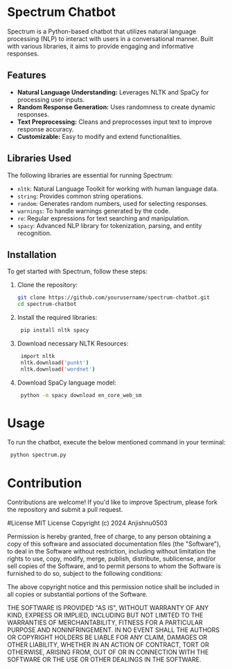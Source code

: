 
# Spectrum Chatbot

Spectrum is a Python-based chatbot that utilizes natural language processing (NLP) to interact with users in a conversational manner. Built with various libraries, it aims to provide engaging and informative responses.

## Features

- **Natural Language Understanding:** Leverages NLTK and SpaCy for processing user inputs.
- **Random Response Generation:** Uses randomness to create dynamic responses.
- **Text Preprocessing:** Cleans and preprocesses input text to improve response accuracy.
- **Customizable:** Easy to modify and extend functionalities.

## Libraries Used

The following libraries are essential for running Spectrum:

- `nltk`: Natural Language Toolkit for working with human language data.
- `string`: Provides common string operations.
- `random`: Generates random numbers, used for selecting responses.
- `warnings`: To handle warnings generated by the code.
- `re`: Regular expressions for text searching and manipulation.
- `spacy`: Advanced NLP library for tokenization, parsing, and entity recognition.

## Installation

To get started with Spectrum, follow these steps:

1. Clone the repository:
   ```bash
   git clone https://github.com/yourusername/spectrum-chatbot.git
   cd spectrum-chatbot
   
2. Install the required libraries:
   ```bash
    pip install nltk spacy

3. Download necessary NLTK Resources:
   ```bash
    import nltk
    nltk.download('punkt')
    nltk.download('wordnet')

4. Download SpaCy language model:
   ```bash
    python -m spacy download en_core_web_sm

# Usage
To run the chatbot, execute the below mentioned command in your terminal:
   ```bash
    python spectrum.py
```

# Contribution
Contributions are welcome! If you'd like to improve Spectrum, please fork the repository and submit a pull request.

#License
MIT License Copyright (c) 2024 Anjishnu0503

Permission is hereby granted, free of charge, to any person obtaining a copy of this software and associated documentation files (the "Software"), to deal in the Software without restriction, including without limitation the rights to use, copy, modify, merge, publish, distribute, sublicense, and/or sell copies of the Software, and to permit persons to whom the Software is furnished to do so, subject to the following conditions:

The above copyright notice and this permission notice shall be included in all copies or substantial portions of the Software.

THE SOFTWARE IS PROVIDED "AS IS", WITHOUT WARRANTY OF ANY KIND, EXPRESS OR IMPLIED, INCLUDING BUT NOT LIMITED TO THE WARRANTIES OF MERCHANTABILITY, FITNESS FOR A PARTICULAR PURPOSE AND NONINFRINGEMENT. IN NO EVENT SHALL THE AUTHORS OR COPYRIGHT HOLDERS BE LIABLE FOR ANY CLAIM, DAMAGES OR OTHER LIABILITY, WHETHER IN AN ACTION OF CONTRACT, TORT OR OTHERWISE, ARISING FROM, OUT OF OR IN CONNECTION WITH THE SOFTWARE OR THE USE OR OTHER DEALINGS IN THE SOFTWARE.

